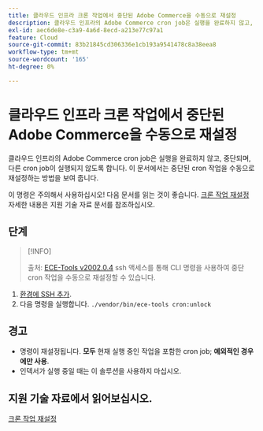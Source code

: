```yaml
---
title: 클라우드 인프라 크론 작업에서 중단된 Adobe Commerce을 수동으로 재설정
description: 클라우드 인프라의 Adobe Commerce cron job은 실행을 완료하지 않고, 중단되며, 다른 cron job이 실행되지 않도록 합니다. 이 문서에서는 중단된 cron 작업을 수동으로 재설정하는 방법을 보여 줍니다.
exl-id: aec6de8e-c3a9-4a6d-8ecd-a213e77c97a1
feature: Cloud
source-git-commit: 83b21845cd306336e1cb193a9541478c8a38eea8
workflow-type: tm+mt
source-wordcount: '165'
ht-degree: 0%

---
```


# 클라우드 인프라 크론 작업에서 중단된 Adobe Commerce을 수동으로 재설정

클라우드 인프라의 Adobe Commerce cron job은 실행을 완료하지 않고, 중단되며, 다른 cron job이 실행되지 않도록 합니다. 이 문서에서는 중단된 cron 작업을 수동으로 재설정하는 방법을 보여 줍니다.

이 명령은 주의해서 사용하십시오! 다음 문서를 읽는 것이 좋습니다. [크론 작업 재설정](https://experienceleague.adobe.com/docs/commerce-knowledge-base/kb/troubleshooting/miscellaneous/cron-job-is-stuck-in-running-status.html) 자세한 내용은 지원 기술 자료 문서를 참조하십시오.

## 단계

>[!INFO]
>
>출처: [ECE-Tools v2002.0.4](https://experienceleague.adobe.com/docs/commerce-cloud-service/user-guide/release-notes/cloud-release-archive.html#v2002.0.4) ssh 액세스를 통해 CLI 명령을 사용하여 중단 cron 작업을 수동으로 재설정할 수 있습니다.

1. [환경에 SSH 추가](https://experienceleague.adobe.com/docs/commerce-cloud-service/user-guide/develop/secure-connections.html).
1. 다음 명령을 실행합니다. `./vendor/bin/ece-tools cron:unlock`

## 경고

* 명령이 재설정됩니다. **모두** 현재 실행 중인 작업을 포함한 cron job; **예외적인 경우에만 사용**.
* 인덱서가 실행 중일 때는 이 솔루션을 사용하지 마십시오.

## 지원 기술 자료에서 읽어보십시오.

[크론 작업 재설정](https://experienceleague.adobe.com/docs/commerce-knowledge-base/kb/troubleshooting/miscellaneous/cron-job-is-stuck-in-running-status.html)
